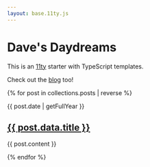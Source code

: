 ```yaml
---
layout: base.11ty.js
---
```


# Dave's Daydreams

This is an [11ty](https://11ty.dev) starter with TypeScript templates.

Check out the [blog](/blog) too!

  {% for post in collections.posts | reverse %}

{{ post.date | getFullYear }}
## <a href="{{ post.url | url }}">{{ post.data.title }}</a>

{{ post.content }}

  {% endfor %}
